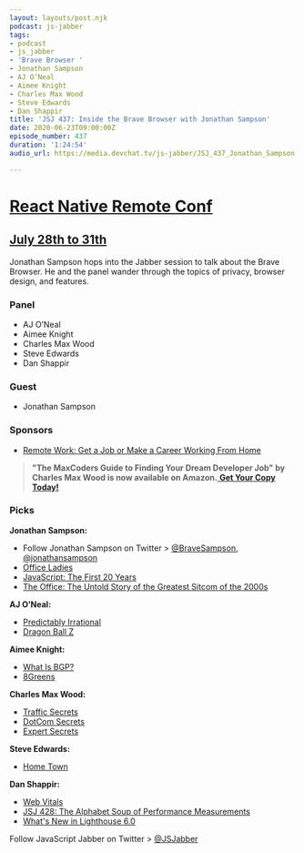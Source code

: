 ```yaml
---
layout: layouts/post.njk
podcast: js-jabber
tags:
- podcast
- js_jabber
- 'Brave Browser '
- Jonathan Sampson
- AJ O’Neal
- Aimee Knight
- Charles Max Wood
- Steve Edwards
- Dan Shappir
title: 'JSJ 437: Inside the Brave Browser with Jonathan Sampson'
date: 2020-06-23T09:00:00Z
episode_number: 437
duration: '1:24:54'
audio_url: https://media.devchat.tv/js-jabber/JSJ_437_Jonathan_Sampson.mp3

---
```


# [React Native Remote Conf](https://reactnativeremoteconf.com/)

## [July 28th to 31th](https://reactnativeremoteconf.com/)

Jonathan Sampson hops into the Jabber session to talk about the Brave Browser. He and the panel wander through the topics of privacy, browser design, and features.

### **Panel**

* AJ O’Neal
* Aimee Knight
* Charles Max Wood
* Steve Edwards
* Dan Shappir

### **Guest**

* Jonathan Sampson


### **Sponsors**

* [Remote Work: Get a Job or Make a Career Working From Home](https://amzn.to/3cvYyj2)

> **"The MaxCoders Guide to Finding Your Dream Developer Job" by Charles Max Wood is now available on Amazon.**[ **Get Your Copy Today!**](https://www.amazon.com/gp/product/B081MBL5C9/ref=as_li_ss_tl?ie=UTF8&linkCode=sl1&tag=devchattv-20&linkId=9d61363241636e2546ef46abba198746&language=en_US)


### **Picks**

**Jonathan Sampson:**

* Follow Jonathan Sampson on Twitter > [@BraveSampson](https://twitter.com/BraveSampson), [@jonathansampson](https://twitter.com/jonathansampson)
* [Office Ladies](https://officeladies.com/)
* [JavaScript: The First 20 Years](http://www.wirfs-brock.com/allen/posts/866)
* [The Office: The Untold Story of the Greatest Sitcom of the 2000s](https://www.amazon.com/Office-Untold-Greatest-Sitcom-History/dp/1524744972)

**AJ O’Neal:**

* [Predictably Irrational](https://amzn.to/2zMPVSF)
* [Dragon Ball Z](https://amzn.to/3dY0lh9)

**Aimee Knight:**

* [What Is BGP?](https://www.cloudflare.com/learning/security/glossary/what-is-bgp/)
* [8Greens](https://8greens.com/)


**Charles Max Wood:**

* [Traffic Secrets](https://trafficsecrets.com/ts-free-book?affiliate_id=2438659&cf_affiliate_id=2438659)
* [DotCom Secrets](https://dotcomsecrets.com?cf_affiliate_id=2438659&affiliate_id=2438659)
* [Expert Secrets](https://expertsecrets.com?cf_affiliate_id=2438659&affiliate_id=2438659)

**Steve Edwards:**

* [Home Town](https://www.hgtv.com/shows/home-town)

**Dan Shappir:**

* [Web Vitals](https://web.dev/vitals/)
* [JSJ 428: The Alphabet Soup of Performance Measurements](https://devchat.tv/js-jabber/jsj-428-the-alphabet-soup-of-performance-measurements/)
* [What's New in Lighthouse 6\.0](https://web.dev/lighthouse-whats-new-6.0/)


Follow JavaScript Jabber on Twitter > [@JSJabber](https://twitter.com/JSJabber)